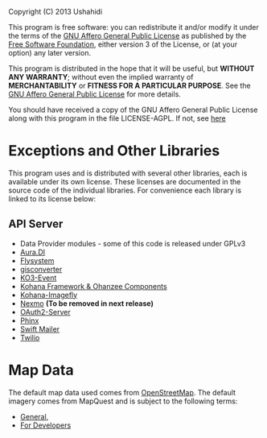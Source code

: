 Copyright (C) 2013 Ushahidi

This program is free software: you can redistribute it and/or modify
it under the terms of the [GNU Affero General Public License](https://www.gnu.org/licenses/agpl-3.0.en.html) as published by
the [Free Software Foundation](http://www.fsf.org/), either version 3 of the License, or
(at your option) any later version.

This program is distributed in the hope that it will be useful,
but **WITHOUT ANY WARRANTY**; without even the implied warranty of
**MERCHANTABILITY** or **FITNESS FOR A PARTICULAR PURPOSE**.  See the
[GNU Affero General Public License](https://www.gnu.org/licenses/agpl-3.0.en.html) for more details.

You should have received a copy of the GNU Affero General Public
License along with this program in the file LICENSE-AGPL.  If not,
see [here](https://www.gnu.org/licenses/agpl-3.0.html)

# Exceptions and Other Libraries

This program uses and is distributed with several other libraries,
each is available under its own license. These licenses are documented
in the source code of the individual libraries. For convenience each
library is linked to its license below:

## API Server
* Data Provider modules - some of this code is released under GPLv3
* [Aura.DI](https://github.com/auraphp/Aura.Di/blob/4.x/LICENSE)
* [Flysystem](https://github.com/thephpleague/flysystem/blob/master/LICENSE)
* [gisconverter](https://github.com/symm/gisconverter/blob/master/LICENSE.txt)
* [KO3-Event](https://github.com/dkobia/KO3-Event/blob/master/README.md)
* [Kohana Framework & Ohanzee Components](https://github.com/koseven/koseven/blob/master/LICENSE.md)
* [Kohana-Imagefly](https://github.com/Bodom78/kohana-imagefly/blob/master/LICENSE)
* [Nexmo](https://github.com/prawnsalad/Nexmo-PHP-lib/blob/master/LICENSE) **(To be removed in next release)**
* [OAuth2-Server](https://github.com/thephpleague/oauth2-server/blob/master/LICENSE)
* [Phinx](https://github.com/robmorgan/phinx/blob/master/LICENSE)
* [Swift Mailer](https://github.com/swiftmailer/swiftmailer/blob/master/LICENSE)
* [Twilio](https://github.com/twilio/twilio-php/blob/master/LICENSE)

# Map Data

The default map data used comes from [OpenStreetMap](http://osm.org/copyright).
The default imagery comes from MapQuest and is subject to the following terms: 
- [General](https://hello.mapquest.com/terms-of-use),
- [For Developers](https://developer.mapquest.com/legal)
 

